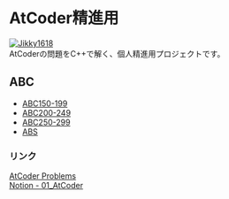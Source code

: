 # AtCoder精進用
[![Jikky1618](https://img.shields.io/endpoint?url=https%3A%2F%2Fatcoder-badges.now.sh%2Fapi%2Fatcoder%2Fjson%2FJikky1618&style=for-the-badge)](https://atcoder.jp/users/Jikky1618)
<br>
AtCoderの問題をC++で解く、個人精進用プロジェクトです。

## ABC
- [ABC150-199](https://github.com/Jikky1618/AtCoder/tree/main/ABC/ABC150-199)
- [ABC200-249](https://github.com/Jikky1618/AtCoder/tree/main/ABC/ABC200-249)
- [ABC250-299](https://github.com/Jikky1618/AtCoder/tree/main/ABC/ABC250-299)
- [ABS](https://github.com/Jikky1618/AtCoder/tree/main/ABC/ABS)

### リンク
[AtCoder Problems](https://kenkoooo.com/atcoder/#/table/Jikky1618)  
[Notion - 01_AtCoder](https://www.notion.so/01_Atcoder-2a3deb8db583488c89873d1cab66d867)
